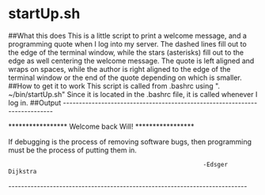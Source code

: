 # startUp.sh
##What this does
This is a little script to print a welcome message, and a programming quote when I log into my server. The dashed lines fill out to the edge of the terminal window, while the stars (asterisks) fill out to the edge as well centering the welcome message. The quote is left aligned and wraps on spaces, while the author is right aligned to the edge of the terminal window or the end of the quote depending on which is smaller.
##How to get it to work
This script is called from .bashrc using ". ~/bin/startUp.sh"
Since it is located in the .bashrc file, it is called whenever I log in.
##Output
\---------------------------------------------------------------------------

*****************            Welcome back Will!           *****************

If debugging is the process of removing software bugs, then programming
must be the process of putting them in.
                                                           
                                                           -Edsger Dijkstra
                                                           
\---------------------------------------------------------------------------
